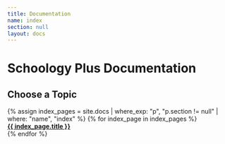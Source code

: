 ```yaml
---
title: Documentation
name: index
section: null
layout: docs
---
```


# Schoology Plus Documentation
<h2 class="center">Choose a Topic</h2>

<div class="row">
{% assign index_pages = site.docs | where_exp: "p", "p.section != null" | where: "name", "index" %}
{% for index_page in index_pages %}
<div class="col s12 m6">
    <a href="{{ index_page.url }}">
        <div class="small doc-topic card-panel blue darken-2 hoverable z-depth-3">
            <strong class="white-text">
                {{ index_page.title }}
            </strong>
        </div>
    </a>
</div>
{% endfor %}
</div>